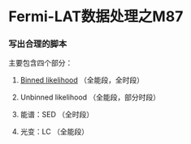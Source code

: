 # Fermi-LAT数据处理之M87
### 写出合理的脚本

主要包含四个部分：

1. [Binned likelihood](/BinnedLikelihood.md) （全能段，全时段）

2. Unbinned likelihood （全能段，部分时段）

3. 能谱：SED （全时段）

4. 光变：LC （全能段）

